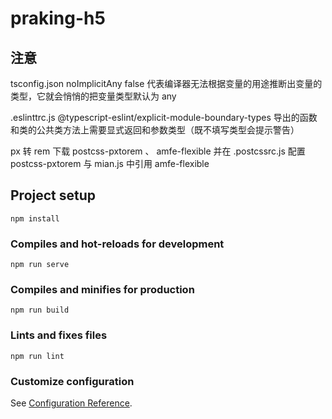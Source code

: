 # praking-h5

## 注意

tsconfig.json noImplicitAny false 代表编译器无法根据变量的用途推断出变量的类型，它就会悄悄的把变量类型默认为 any

.eslinttrc.js @typescript-eslint/explicit-module-boundary-types 导出的函数和类的公共类方法上需要显式返回和参数类型（既不填写类型会提示警告）

px 转 rem 下载 postcss-pxtorem 、 amfe-flexible 并在 .postcssrc.js 配置 postcss-pxtorem 与 mian.js 中引用 amfe-flexible

## Project setup

```
npm install
```

### Compiles and hot-reloads for development

```
npm run serve
```

### Compiles and minifies for production

```
npm run build
```

### Lints and fixes files

```
npm run lint
```

### Customize configuration

See [Configuration Reference](https://cli.vuejs.org/config/).
